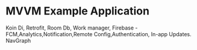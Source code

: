 # MVVM Example Application
Koin Di,
Retrofit,
Room Db,
Work manager,
Firebase - FCM,Analytics,Notification,Remote Config,Authentication,
In-app Updates.
NavGraph
